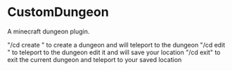 # CustomDungeon
A minecraft dungeon plugin.

"/cd create <DungeonName>" to create a dungeon and will teleport to the dungeon
"/cd edit <DungeonName>" to teleport to the dungeon edit it and will save your location
"/cd exit" to exit the current dungeon and teleport to your saved location
